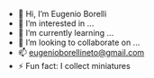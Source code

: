 - 👋 Hi, I’m Eugenio Borelli
- 👀 I’m interested in ...
- 🌱 I’m currently learning ...
- 💞️ I’m looking to collaborate on ...
- 📫 eugenioborellineto@gmail.com
- ⚡ Fun fact: I collect miniatures
